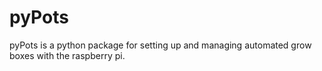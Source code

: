 # pyPots
pyPots is a python package for setting up and managing automated grow boxes with the raspberry pi.
